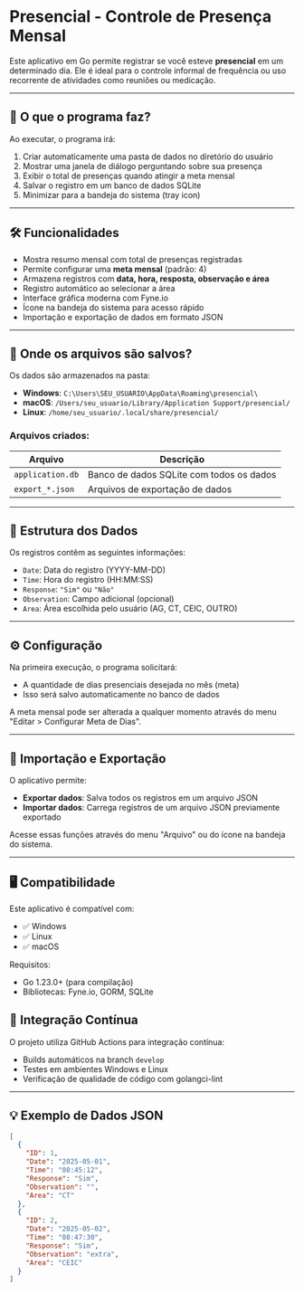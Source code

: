 # Presencial - Controle de Presença Mensal

Este aplicativo em Go permite registrar se você esteve **presencial** em um determinado dia. Ele é ideal para o
controle informal de frequência ou uso recorrente de atividades como reuniões ou medicação.

---

## 🚀 O que o programa faz?

Ao executar, o programa irá:

1. Criar automaticamente uma pasta de dados no diretório do usuário
2. Mostrar uma janela de diálogo perguntando sobre sua presença
3. Exibir o total de presenças quando atingir a meta mensal
4. Salvar o registro em um banco de dados SQLite
5. Minimizar para a bandeja do sistema (tray icon)

---

## 🛠️ Funcionalidades

- Mostra resumo mensal com total de presenças registradas
- Permite configurar uma **meta mensal** (padrão: 4)
- Armazena registros com **data, hora, resposta, observação e área**
- Registro automático ao selecionar a área
- Interface gráfica moderna com Fyne.io
- Ícone na bandeja do sistema para acesso rápido
- Importação e exportação de dados em formato JSON

---

## 📂 Onde os arquivos são salvos?

Os dados são armazenados na pasta:

- **Windows**: `C:\Users\SEU_USUARIO\AppData\Roaming\presencial\`
- **macOS**: `/Users/seu_usuario/Library/Application Support/presencial/`
- **Linux**: `/home/seu_usuario/.local/share/presencial/`

### Arquivos criados:

| Arquivo          | Descrição                                |
|------------------|------------------------------------------|
| `application.db` | Banco de dados SQLite com todos os dados |
| `export_*.json`  | Arquivos de exportação de dados          |

---

## 🧾 Estrutura dos Dados

Os registros contêm as seguintes informações:

- `Date`: Data do registro (YYYY-MM-DD)
- `Time`: Hora do registro (HH:MM:SS)
- `Response`: `"Sim"` ou `"Não"`
- `Observation`: Campo adicional (opcional)
- `Area`: Área escolhida pelo usuário (AG, CT, CEIC, OUTRO)

---

## ⚙️ Configuração

Na primeira execução, o programa solicitará:

- A quantidade de dias presenciais desejada no mês (meta)
- Isso será salvo automaticamente no banco de dados

A meta mensal pode ser alterada a qualquer momento através do menu "Editar > Configurar Meta de Dias".

---

## 🔄 Importação e Exportação

O aplicativo permite:

- **Exportar dados**: Salva todos os registros em um arquivo JSON
- **Importar dados**: Carrega registros de um arquivo JSON previamente exportado

Acesse essas funções através do menu "Arquivo" ou do ícone na bandeja do sistema.

---

## 🖥️ Compatibilidade

Este aplicativo é compatível com:

- ✅ Windows
- ✅ Linux
- ✅ macOS

Requisitos:

- Go 1.23.0+ (para compilação)
- Bibliotecas: Fyne.io, GORM, SQLite

## 🔄 Integração Contínua

O projeto utiliza GitHub Actions para integração contínua:

- Builds automáticos na branch `develop`
- Testes em ambientes Windows e Linux
- Verificação de qualidade de código com golangci-lint

---

## 💡 Exemplo de Dados JSON

```json
[
  {
    "ID": 1,
    "Date": "2025-05-01",
    "Time": "08:45:12",
    "Response": "Sim",
    "Observation": "",
    "Area": "CT"
  },
  {
    "ID": 2,
    "Date": "2025-05-02",
    "Time": "08:47:30",
    "Response": "Sim",
    "Observation": "extra",
    "Area": "CEIC"
  }
]

